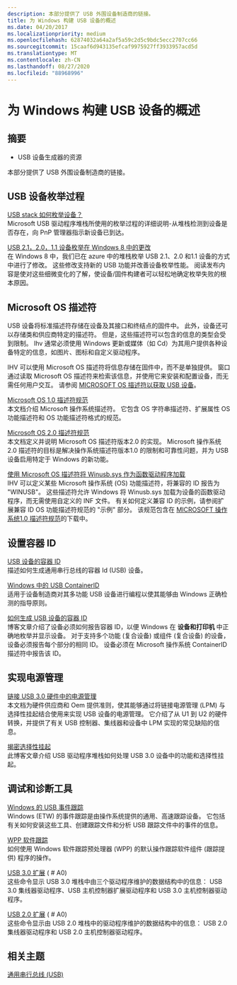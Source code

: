 ```yaml
---
description: 本部分提供了 USB 外围设备制造商的链接。
title: 为 Windows 构建 USB 设备的概述
ms.date: 04/20/2017
ms.localizationpriority: medium
ms.openlocfilehash: 62874032a64a2af5a59c2d5c9bdc5ecc2707cc66
ms.sourcegitcommit: 15caaf6d943135efcaf9975927ff3933957acd5d
ms.translationtype: MT
ms.contentlocale: zh-CN
ms.lasthandoff: 08/27/2020
ms.locfileid: "88968996"
---
```

# <a name="overview-of-building-usb-devices-for-windows"></a>为 Windows 构建 USB 设备的概述

## <a name="summary"></a>摘要

* USB 设备生成器的资源

本部分提供了 USB 外围设备制造商的链接。

## <a name="usb-device-enumeration-process"></a>USB 设备枚举过程

[USB stack 如何枚举设备？](https://go.microsoft.com/fwlink/p/?linkid=617517)  
Microsoft USB 驱动程序堆栈所使用的枚举过程的详细说明-从堆栈检测到设备是否存在，向 PnP 管理器指示新设备已到达。

[USB 2.1，2.0，1.1 设备枚举在 Windows 8 中的更改](https://go.microsoft.com/fwlink/p/?linkid=617518)  
在 Windows 8 中，我们已在 azure 中的堆栈枚举 USB 2.1、2.0 和1.1 设备的方式中进行了修改。 这些修改支持新的 USB 功能并改善设备枚举性能。 阅读发布内容是使对这些细微变化的了解，使设备/固件构建者可以轻松地确定枚举失败的根本原因。

## <a name="microsoft-os-descriptors"></a>Microsoft OS 描述符

USB 设备将标准描述符存储在设备及其接口和终结点的固件中。 此外，设备还可以存储类和供应商特定的描述符。 但是，这些描述符可以包含的信息的类型会受到限制。 Ihv 通常必须使用 Windows 更新或媒体（如 Cd）为其用户提供各种设备特定的信息，如图片、图标和自定义驱动程序。

IHV 可以使用 Microsoft OS 描述符将信息存储在固件中，而不是单独提供。 窗口通过读取 Microsoft OS 描述符来检索该信息，并使用它来安装和配置设备，而无需任何用户交互。 请参阅 [MICROSOFT OS 描述符以获取 USB 设备](microsoft-defined-usb-descriptors.md)。

[Microsoft OS 1.0 描述符规范](https://go.microsoft.com/fwlink/p/?linkid=617519)  
本文档介绍 Microsoft 操作系统描述符。 它包含 OS 字符串描述符、扩展属性 OS 功能描述符和 OS 功能描述符格式的规范。

[Microsoft OS 2.0 描述符规范](https://docs.microsoft.com/windows-hardware/drivers/usbcon/microsoft-os-2-0-descriptors-specification)  
本文档定义并说明 Microsoft OS 描述符版本2.0 的实现。 Microsoft 操作系统2.0 描述符的目标是解决操作系统描述符版本1.0 的限制和可靠性问题，并为 USB 设备启用特定于 Windows 的新功能。

[使用 Microsoft OS 描述符将 Winusb.sys 作为函数驱动程序加载](automatic-installation-of-winusb.md)  
IHV 可以定义某些 Microsoft 操作系统 (OS) 功能描述符，将兼容的 ID 报告为 "WINUSB"。 这些描述符允许 Windows 将 Winusb.sys 加载为设备的函数驱动程序，而无需使用自定义的 INF 文件。 有关如何定义兼容 ID 的示例，请参阅扩展兼容 ID OS 功能描述符规范的 "示例" 部分。 该规范包含在 [MICROSOFT 操作系统1.0 描述符规范](https://go.microsoft.com/fwlink/p/?linkid=617519)的下载中。

## <a name="setting-a-container-id"></a>设置容器 ID

[USB 设备的容器 ID](https://docs.microsoft.com/windows-hardware/drivers/install/container-ids-for-usb-devices)  
描述如何生成通用串行总线的容器 Id (USB) 设备。

[Windows 中的 USB ContainerID](usb-containerids-in-windows.md)  
适用于设备制造商对其多功能 USB 设备进行编程以使其能够由 Windows 正确检测的指导原则。

[如何生成 USB 设备的容器 ID](https://go.microsoft.com/fwlink/p/?linkid=617520)  
博客文章介绍了设备必须如何报告容器 ID，以便 Windows 在 **设备和打印机** 中正确地枚举并显示设备。 对于支持多个功能 (复合设备) 或组件 (复合设备) 的设备，设备必须报告每个部分的相同 ID。 设备必须在 Microsoft 操作系统 ContainerID 描述符中报告该 ID。

## <a name="implementing-power-management"></a>实现电源管理

[链接 USB 3.0 硬件中的电源管理](link-power-management-in-usb-3-0-hardware.md)  
本文档为硬件供应商和 Oem 提供准则，使其能够通过将链接电源管理 (LPM) 与选择性挂起结合使用来实现 USB 设备的电源管理。 它介绍了从 U1 到 U2 的硬件转换，并提供了有关 USB 控制器、集线器和设备中 LPM 实现的常见缺陷的信息。

[揭密选择性挂起](link-power-management-in-usb-3-0-hardware.md)  
此博客文章介绍 USB 驱动程序堆栈如何处理 USB 3.0 设备中的功能和选择性挂起。

## <a name="debugging-and-diagnostic-tools"></a>调试和诊断工具

[Windows 的 USB 事件跟踪](usb-event-tracing-for-windows.md)  
Windows (ETW) 的事件跟踪是由操作系统提供的通用、高速跟踪设备。 它包括有关如何安装这些工具、创建跟踪文件和分析 USB 跟踪文件中的事件的信息。

[WPP 软件跟踪](https://docs.microsoft.com/windows-hardware/drivers/devtest/wpp-software-tracing)  
如何使用 Windows 软件跟踪预处理器 (WPP) 的默认操作跟踪软件组件 (跟踪提供) 程序的操作。

[USB 3.0 扩展](https://docs.microsoft.com/windows-hardware/drivers/debugger/usb-3-extensions) ( # A0)   
这些命令显示 USB 3.0 堆栈中由三个驱动程序维护的数据结构中的信息： USB 3.0 集线器驱动程序、USB 主机控制器扩展驱动程序和 USB 3.0 主机控制器驱动程序。

[USB 2.0 扩展](https://docs.microsoft.com/windows-hardware/drivers/debugger/usb-2-0-extensions) ( # A0)   
这些命令显示由 USB 2.0 堆栈中的驱动程序维护的数据结构中的信息： USB 2.0 集线器驱动程序和 USB 2.0 主机控制器驱动程序。

## <a name="related-topics"></a>相关主题

[通用串行总线 (USB)](https://docs.microsoft.com/windows-hardware/drivers/)  
